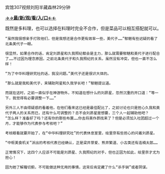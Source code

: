 宾馆307视频刘阳半藏森林29分钟


**<a href="http://www.baidu.com/link?url=7_xtFUWki7hexbSrF9U18DvNUoYAjH8P5i8sQYawypq&wd">→→最/新/观/看/入/口←←</a>**


  既然是多料理，也可以选择在料理时完全不合作，但是菜品可以相互搭配就可以。

    “虽然我很想亲手打败他们，但是我想还是合作更有效率一些，美代子……”郁魅有些迟疑的看了北条美代子一眼。

    很显然，如果合作的话，肯定刘昴星和久我照纪都会是主力，那么就需要郁魅和美代子进行配合了……不过因为理念原因，之前北条美代子和久我照纪的关系，虽然没有冲突，但也一直不怎么样！

    “为了中华料理研究社的话，我没问题。”美代子还是很识大体的。

    “那么就是我和美代子，来辅助阿星和久我学长吧！”郁魅提议道。

    而就在这时，之前一直似乎在神游物外，不知道在想什么的刘昴星，忽然沉重的开口道：“等一下，我觉得有必要调整一下……”

    另外三人不由得疑惑的看着他，在他们看来这已经是最佳配比了，之前讨论也只是担心久我和美代子两人的关系而已，还有什么可调整的？总不会刘昴星是想要，三个人一起辅助他吧？
    “怎么样？准备好了吗？还有你的那些布置……你去将美作昴找来了？但是必须加入社团超过一个月，才能够作为代表参与考核吧？”

    考核眼看就要开始了，在“中华料理研究社”的代表休息室里，绘里奈有些担心的问着刘昴星。

    “中枢美食机关”派出的考核代表已经确认，正是梁井芽爱、熊井繁道、小古类还有连楠太郎……

    正常情况下，这四个人应该不可能是刘昴星、久我照纪的对手，但也正因为如此，绘里奈才尤为担心！

    因为她了解薙切蓟，不可能做这种无用的事情，这背后肯定藏了什么“杀手锏”或者阴谋。
